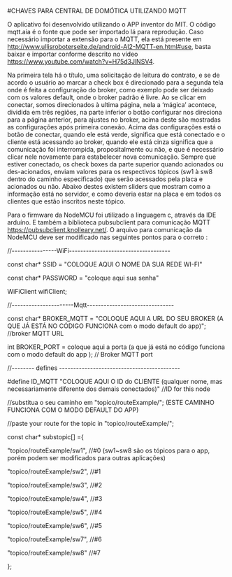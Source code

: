 #CHAVES PARA CENTRAL DE DOMÓTICA UTILIZANDO MQTT

O aplicativo foi desenvolvido utilizando o APP inventor do MIT. O código mqtt.aia é o fonte que pode ser importado lá para reprodução.
Caso necessário importar a extensão para o MQTT, ela está presente em http://www.ullisroboterseite.de/android-AI2-MQTT-en.html#use, basta baixar e importar conforme descrito no vídeo https://www.youtube.com/watch?v=H75d3JlNSV4.

Na primeira tela há o título, uma solicitação de leitura do contrato, e se de acordo o usuário ao marcar a check box é direcionado para a segunda tela onde é feita a configuração do broker, como exemplo pode ser deixado com os valores default, onde o broker padrão é livre. Ao se clicar em conectar, somos direcionados à ultima página, nela a ‘mágica’ acontece, dividida em três regiões, na parte inferior o botão configurar nos direciona para a página anterior, para ajustes no broker, acima deste são mostradas as configurações após primeira conexão. Acima das configurações está o botão de conectar, quando ele está verde, significa que está conectado e o cliente está acessando ao broker, quando ele está cinza significa que a comunicação foi interrompida, propositalmente ou não, e que é necessário clicar nele novamente para estabelecer nova comunicação. Sempre que estiver conectado, os check boxes da parte superior quando acionados ou des-acionados, enviam valores para os respectivos tópicos (sw1 à sw8 dentro do caminho especificado) que serão acessados pela placa e acionados ou não. Abaixo destes existem sliders que mostram como a informação está no servidor, e como deveria estar na placa e em todos os clientes que estão inscritos neste tópico.





Para o firmware da NodeMCU foi utilizado a linguagem c, através da IDE arduíno. E também a biblioteca pubsubclient para comunicação MQTT https://pubsubclient.knolleary.net/.
O arquivo para comunicação da NodeMCU deve ser modificado nas seguintes pontos para o correto :

//----------------WiFi------------------------------------ 

const char* SSID =  "COLOQUE AQUI O NOME DA SUA REDE WI-FI"

const char* PASSWORD = "coloque aqui sua senha"

WiFiClient wifiClient; 

//----------------------Mqtt-------------------------------

const char* BROKER_MQTT = "COLOQUE AQUI A URL DO SEU BROKER (A QUE JÁ ESTÁ NO CÓDIGO FUNCIONA com o modo default do app)";  //broker MQTT URL

int BROKER_PORT = coloque aqui a porta (a que já está no código funciona com o modo default do app );                   // Broker MQTT port



//-------- defines -------------------------------------------

#define ID_MQTT  "COLOQUE AQUI O ID do CLIENTE (qualquer nome, mas necessariamente diferente dos demais conectados)"             //ID for this node

//substitua o seu caminho em  "topico/routeExample/";        (ESTE CAMINHO FUNCIONA COM O MODO DEFAULT DO APP)

//paste your route for the topic in "topico/routeExample/";

const char* substopic[] ={

"topico/routeExample/sw1",   //#0    (sw1~sw8 são os tópicos para o app, porém podem ser modificados para outras aplicações)

"topico/routeExample/sw2",   //#1

"topico/routeExample/sw3",   //#2

"topico/routeExample/sw4",   //#3

"topico/routeExample/sw5",   //#4

"topico/routeExample/sw6",   //#5

"topico/routeExample/sw7",   //#6

"topico/routeExample/sw8"    //#7

};


